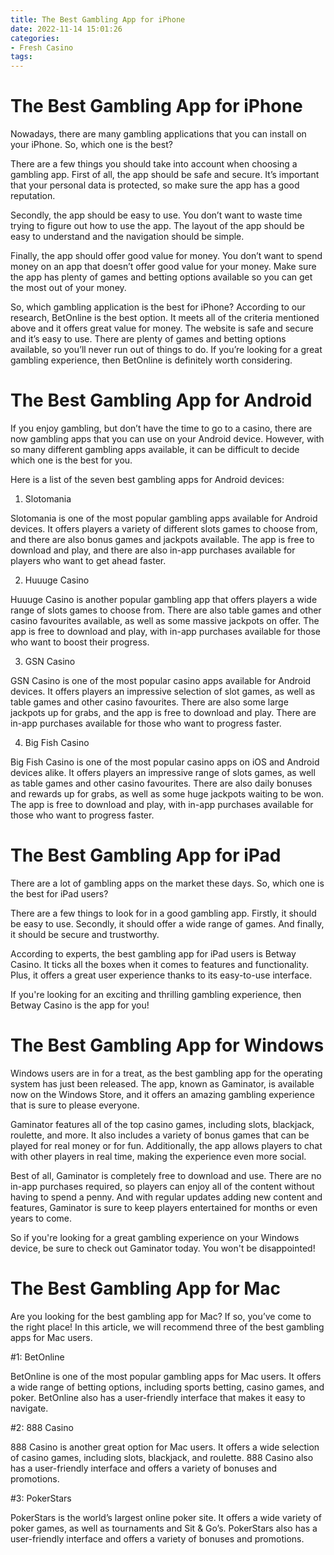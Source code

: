 ```yaml
---
title: The Best Gambling App for iPhone 
date: 2022-11-14 15:01:26
categories:
- Fresh Casino
tags:
---
```



#  The Best Gambling App for iPhone 

Nowadays, there are many gambling applications that you can install on your iPhone. So, which one is the best?

There are a few things you should take into account when choosing a gambling app. First of all, the app should be safe and secure. It’s important that your personal data is protected, so make sure the app has a good reputation.

Secondly, the app should be easy to use. You don’t want to waste time trying to figure out how to use the app. The layout of the app should be easy to understand and the navigation should be simple.

Finally, the app should offer good value for money. You don’t want to spend money on an app that doesn’t offer good value for your money. Make sure the app has plenty of games and betting options available so you can get the most out of your money.

So, which gambling application is the best for iPhone? According to our research, BetOnline is the best option. It meets all of the criteria mentioned above and it offers great value for money. The website is safe and secure and it’s easy to use. There are plenty of games and betting options available, so you’ll never run out of things to do. If you’re looking for a great gambling experience, then BetOnline is definitely worth considering.

#  The Best Gambling App for Android 

If you enjoy gambling, but don’t have the time to go to a casino, there are now gambling apps that you can use on your Android device. However, with so many different gambling apps available, it can be difficult to decide which one is the best for you.

Here is a list of the seven best gambling apps for Android devices:

1. Slotomania

Slotomania is one of the most popular gambling apps available for Android devices. It offers players a variety of different slots games to choose from, and there are also bonus games and jackpots available. The app is free to download and play, and there are also in-app purchases available for players who want to get ahead faster.

2. Huuuge Casino

Huuuge Casino is another popular gambling app that offers players a wide range of slots games to choose from. There are also table games and other casino favourites available, as well as some massive jackpots on offer. The app is free to download and play, with in-app purchases available for those who want to boost their progress.

3. GSN Casino

GSN Casino is one of the most popular casino apps available for Android devices. It offers players an impressive selection of slot games, as well as table games and other casino favourites. There are also some large jackpots up for grabs, and the app is free to download and play. There are in-app purchases available for those who want to progress faster.

4. Big Fish Casino

Big Fish Casino is one of the most popular casino apps on iOS and Android devices alike. It offers players an impressive range of slots games, as well as table games and other casino favourites. There are also daily bonuses and rewards up for grabs, as well as some huge jackpots waiting to be won. The app is free to download and play, with in-app purchases available for those who want to progress faster.

#  The Best Gambling App for iPad 

There are a lot of gambling apps on the market these days. So, which one is the best for iPad users? 

There are a few things to look for in a good gambling app. Firstly, it should be easy to use. Secondly, it should offer a wide range of games. And finally, it should be secure and trustworthy. 

According to experts, the best gambling app for iPad users is Betway Casino. It ticks all the boxes when it comes to features and functionality. Plus, it offers a great user experience thanks to its easy-to-use interface. 

If you're looking for an exciting and thrilling gambling experience, then Betway Casino is the app for you!

#  The Best Gambling App for Windows 

Windows users are in for a treat, as the best gambling app for the operating system has just been released. The app, known as Gaminator, is available now on the Windows Store, and it offers an amazing gambling experience that is sure to please everyone.

Gaminator features all of the top casino games, including slots, blackjack, roulette, and more. It also includes a variety of bonus games that can be played for real money or for fun. Additionally, the app allows players to chat with other players in real time, making the experience even more social.

Best of all, Gaminator is completely free to download and use. There are no in-app purchases required, so players can enjoy all of the content without having to spend a penny. And with regular updates adding new content and features, Gaminator is sure to keep players entertained for months or even years to come.

So if you're looking for a great gambling experience on your Windows device, be sure to check out Gaminator today. You won't be disappointed!

#  The Best Gambling App for Mac

Are you looking for the best gambling app for Mac? If so, you’ve come to the right place! In this article, we will recommend three of the best gambling apps for Mac users.

#1: BetOnline

BetOnline is one of the most popular gambling apps for Mac users. It offers a wide range of betting options, including sports betting, casino games, and poker. BetOnline also has a user-friendly interface that makes it easy to navigate.

#2: 888 Casino

888 Casino is another great option for Mac users. It offers a wide selection of casino games, including slots, blackjack, and roulette. 888 Casino also has a user-friendly interface and offers a variety of bonuses and promotions.

#3: PokerStars

PokerStars is the world’s largest online poker site. It offers a wide variety of poker games, as well as tournaments and Sit & Go’s. PokerStars also has a user-friendly interface and offers a variety of bonuses and promotions.